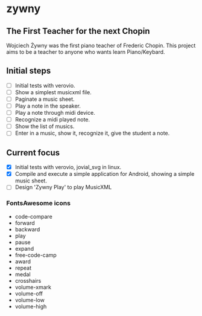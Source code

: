 # zywny

## The First Teacher for the next Chopin

Wojciech Żywny was the first piano teacher of Frederic Chopin. This project aims to be a teacher to anyone who wants learn Piano/Keybard.

## Initial steps

- [ ] Initial tests with verovio.
- [ ] Show a simplest musicxml file.
- [ ] Paginate a music sheet.
- [ ] Play a note in the speaker.
- [ ] Play a note through midi device.
- [ ] Recognize a midi played note.
- [ ] Show the list of musics.
- [ ] Enter in a music, show it, recognize it, give the student a note.

## Current focus
- [X] Initial tests with verovio, jovial_svg in linux.
- [X] Compile and execute a simple application for Android, showing a simple music sheet.
- [ ] Design 'Zywny Play' to play MusicXML

### FontsAwesome icons
- code-compare
- forward
- backward
- play
- pause
- expand
- free-code-camp
- award
- repeat
- medal
- crosshairs
- volume-xmark
- volume-off
- volume-low
- volume-high
